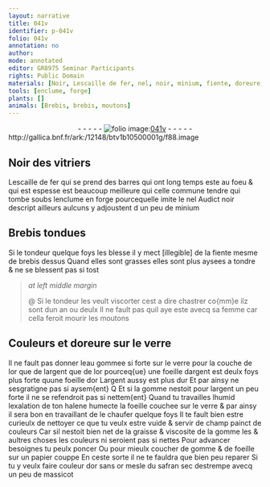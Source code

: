 ```yaml
---
layout: narrative
title: 041v
identifier: p-041v
folio: 041v
annotation: no
author:
mode: annotated
editor: GR8975 Seminar Participants
rights: Public Domain
materials: [Noir, Lescaille de fer, nel, noir, minium, fiente, doreure, verre, eau gommee, argent, or, gomme, halene, graisse, poncer, papier, safran, massicot]
tools: [enclume, forge]
plants: []
animals: [Brebis, brebis, moutons]
---
```


<div class="folio" align="center">- - - - - <a href="http://gallica.bnf.fr/ark:/12148/btv1b10500001g/f88.image" target="_blank"><img src="https://cu-mkp.github.io/2017-workshop-edition/assets/photo-icon.png" alt="folio image: " style="display:inline-block; margin-bottom:-3px;"/>041v</a> - - - - - </div> http://gallica.bnf.fr/ark:/12148/btv1b10500001g/f88.image   

## <span class="m">Noir</span> des <span class="pro">vitriers</span>

 
<span class="m">Lescaille de fer</span> qui se prend des barres qui ont long temps este au foeu & qui est espesse est beaucoup meilleure qui celle commune tendre qui tombe soubs l<span class="tl">enclume</span> en <span class="tl">forge</span> pourcequelle imite le <span class="m">nel</span> Audict <span class="m">noir</span> descript ailleurs aulcuns y adjoustent d un peu de <span class="m">minium</span> 
    

## <span class="al">Brebis</span> tondues

 
Si le <span class="pro">tondeur</span> quelque foys les blesse il y mect [illegible] de la <span class="m">fiente</span> mesme de <span class="al">brebis</span> dessus Quand elles sont grasses elles sont plus aysees a tondre & ne se blessent pas si tost
 
> *at left middle margin*
> 
>  @ Si le <span class="pro">tondeur</span> les veult viscorter cest a dire chastrer co{mm}e ilz sont dun an ou deulx Il ne fault pas quil aye este avecq sa femme car cella feroit mourir les <span class="al">moutons</span> 
    

## Couleurs et <span class="m">doreure</span> sur le <span class="m">verre</span>

 
Il ne fault pas donner l<span class="m">eau gommee</span> si forte sur le <span class="m">verre</span> pour la couche de lor que de l<span class="m">argent</span> que de l<span class="m">or</span> pourceq{ue} une foeille d<span class="m">argent</span> est deulx foys plus forte quune foeille d<span class="m">or</span> L<span class="m">argent</span> aussy est plus dur Et par ainsy ne sesgratigne pas si aysem{ent} Q Et si la <span class="m">gomme</span> nestoit pour l<span class="m">argent</span> un peu forte il ne se refendroit pas si nettem{ent} Quand tu travailles lhumid lexalation de ton <span class="m">halene</span> humecte la foeille couchee sur le <span class="m">verre</span> & par ainsy il sera bon en travaillant de le chaufer quelque foys Il te fault bien estre curieulx de nettoyer ce que tu veulx estre vuide & servir de champ painct de couleurs Car sil nestoit bien net de la <span class="m">graisse</span> & viscosite de la <span class="m">gomme</span> les & aultres choses les couleurs ni seroient pas si nettes Pour advancer besoignes tu peulx <span class="m">poncer</span> Ou pour mieulx coucher de <span class="m">gomme</span> & de foeille sur un <span class="m">papier</span> couppe En ceste sorte il ne te fauldra que bien peu reparer Si tu y veulx faire couleur d<span class="m">or</span> sans <span class="m">or</span> mesle du <span class="m">safran</span> sec destrempe avecq un peu de <span class="m">massicot</span> 
 